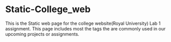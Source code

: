 # Static-College_web
This is the Static web page for the college website(Royal University) Lab 1 assignment. This page includes most the tags the are commonly used in our upcoming projects or assignments.
